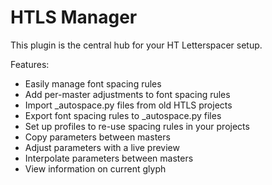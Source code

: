 # HTLS Manager
This plugin is the central hub for your HT Letterspacer setup.

Features:
- Easily manage font spacing rules
- Add per-master adjustments to font spacing rules
- Import _autospace.py files from old HTLS projects
- Export font spacing rules to _autospace.py files
- Set up profiles to re-use spacing rules in your projects
- Copy parameters between masters
- Adjust parameters with a live preview
- Interpolate parameters between masters
- View information on current glyph